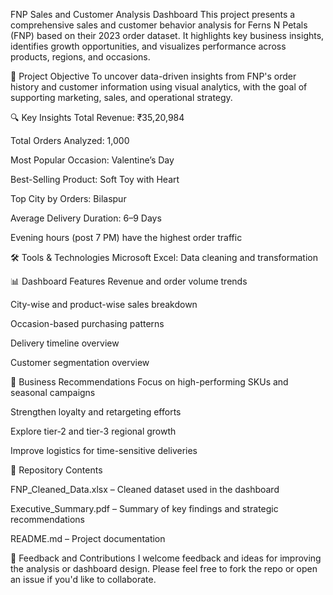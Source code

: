 FNP Sales and Customer Analysis Dashboard
This project presents a comprehensive sales and customer behavior analysis for Ferns N Petals (FNP) based on their 2023 order dataset. It highlights key business insights, identifies growth opportunities, and visualizes performance across products, regions, and occasions.

📌 Project Objective
To uncover data-driven insights from FNP's order history and customer information using visual analytics, with the goal of supporting marketing, sales, and operational strategy.

🔍 Key Insights
Total Revenue: ₹35,20,984

Total Orders Analyzed: 1,000

Most Popular Occasion: Valentine’s Day

Best-Selling Product: Soft Toy with Heart

Top City by Orders: Bilaspur

Average Delivery Duration: 6–9 Days

Evening hours (post 7 PM) have the highest order traffic

🛠 Tools & Technologies
Microsoft Excel: Data cleaning and transformation  

📊 Dashboard Features
Revenue and order volume trends

City-wise and product-wise sales breakdown

Occasion-based purchasing patterns

Delivery timeline overview

Customer segmentation overview

🚀 Business Recommendations
Focus on high-performing SKUs and seasonal campaigns

Strengthen loyalty and retargeting efforts

Explore tier-2 and tier-3 regional growth

Improve logistics for time-sensitive deliveries

📂 Repository Contents  

FNP_Cleaned_Data.xlsx – Cleaned dataset used in the dashboard

Executive_Summary.pdf – Summary of key findings and strategic recommendations

README.md – Project documentation

💬 Feedback and Contributions
I welcome feedback and ideas for improving the analysis or dashboard design. Please feel free to fork the repo or open an issue if you'd like to collaborate.
